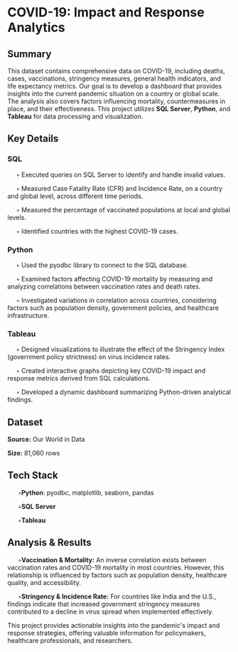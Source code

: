 # COVID-19: Impact and Response Analytics

## Summary
This dataset contains comprehensive data on COVID-19, including deaths, cases, vaccinations, stringency measures, general health indicators, and life expectancy metrics. Our goal is to develop a dashboard that provides insights into the current pandemic situation on a country or global scale. The analysis also covers factors influencing mortality, countermeasures in place, and their effectiveness. This project utilizes **SQL Server**, **Python**, and **Tableau** for data processing and visualization.

## Key Details
### SQL

&nbsp;&nbsp;&nbsp;&nbsp;&nbsp;◦ Executed queries on SQL Server to identify and handle invalid values.

&nbsp;&nbsp;&nbsp;&nbsp;&nbsp;◦ Measured Case Fatality Rate (CFR) and Incidence Rate, on a country and global level, across different time periods.

&nbsp;&nbsp;&nbsp;&nbsp;&nbsp;◦  Measured the percentage of vaccinated populations at local and global levels.

&nbsp;&nbsp;&nbsp;&nbsp;&nbsp;◦ Identified countries with the highest COVID-19 cases.

### Python

&nbsp;&nbsp;&nbsp;&nbsp;&nbsp;◦ Used the pyodbc library to connect to the SQL database.

&nbsp;&nbsp;&nbsp;&nbsp;&nbsp;◦ Examined factors affecting COVID-19 mortality by measuring and analyzing correlations between vaccination rates and death rates.

&nbsp;&nbsp;&nbsp;&nbsp;&nbsp;◦ Investigated variations in correlation across countries, considering factors such as population density, government policies, and healthcare infrastructure.

### Tableau

&nbsp;&nbsp;&nbsp;&nbsp;&nbsp;◦ Designed visualizations to illustrate the effect of the Stringency Index (government policy strictness) on virus incidence rates.

&nbsp;&nbsp;&nbsp;&nbsp;&nbsp;◦ Created interactive graphs depicting key COVID-19 impact and response metrics derived from SQL calculations.

&nbsp;&nbsp;&nbsp;&nbsp;&nbsp;◦ Developed a dynamic dashboard summarizing Python-driven analytical findings.

## Dataset

**Source:** Our World in Data

**Size:** 81,060 rows

## Tech Stack

&nbsp;&nbsp;&nbsp;&nbsp;&nbsp; ◦**Python**: pyodbc, matplotlib, seaborn, pandas

&nbsp;&nbsp;&nbsp;&nbsp;&nbsp; ◦**SQL Server**

&nbsp;&nbsp;&nbsp;&nbsp;&nbsp; ◦**Tableau**


## Analysis & Results

&nbsp;&nbsp;&nbsp;&nbsp;&nbsp; ◦**Vaccination & Mortality:** An inverse correlation exists between vaccination rates and COVID-19 mortality in most countries. However, this relationship is influenced by factors such as population density, healthcare quality, and accessibility.

&nbsp;&nbsp;&nbsp;&nbsp;&nbsp; ◦**Stringency & Incidence Rate:** For countries like India and the U.S., findings indicate that increased government stringency measures contributed to a decline in virus spread when implemented effectively.

This project provides actionable insights into the pandemic's impact and response strategies, offering valuable information for policymakers, healthcare professionals, and researchers.

